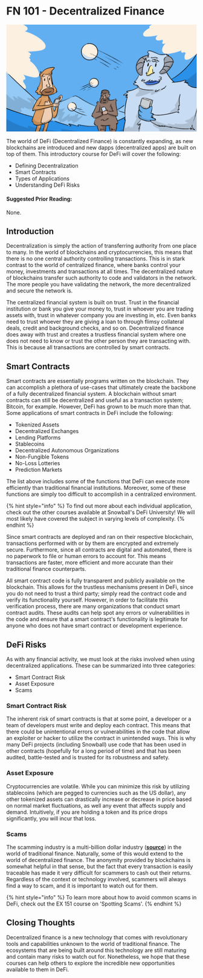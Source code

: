 # FN 101 - Decentralized Finance

![](<../../.gitbook/assets/image (12).png>)

The world of DeFi (Decentralized Finance) is constantly expanding, as new blockchains are introduced and new dapps (decentralized apps) are built on top of them. This introductory course for DeFi will cover the following:

* Defining Decentralization
* Smart Contracts
* Types of Applications
* Understanding DeFi Risks

#### Suggested Prior Reading:

None.

## Introduction

Decentralization is simply the action of transferring authority from one place to many. In the world of blockchains and cryptocurrencies, this means that there is no one central authority controlling transactions. This is in stark contrast to the world of centralized finance, where banks control your money, investments and transactions at all times. The decentralized nature of blockchains transfer such authority to code and validators in the network. The more people you have validating the network, the more decentralized and secure the network is.

The centralized financial system is built on trust. Trust in the financial institution or bank you give your money to, trust in whoever you are trading assets with, trust in whatever company you are investing in, etc. Even banks need to trust whoever they are giving a loan to through flimsy collateral deals, credit and background checks, and so on. Decentralized finance does away with trust and creates a trustless financial system where one does not need to know or trust the other person they are transacting with. This is because all transactions are controlled by smart contracts.

## Smart Contracts

Smart contracts are essentially programs written on the blockchain. They can accomplish a plethora of use-cases that ultimately create the backbone of a fully decentralized financial system. A blockchain without smart contracts can still be decentralized and useful as a transaction system; Bitcoin, for example. However, DeFi has grown to be much more than that. Some applications of smart contracts in DeFi include the following:

* Tokenized Assets
* Decentralized Exchanges
* Lending Platforms
* Stablecoins
* Decentralized Autonomous Organizations
* Non-Fungible Tokens
* No-Loss Lotteries
* Prediction Markets

The list above includes some of the functions that DeFi can execute more efficiently than traditional financial institutions. Moreover, some of these functions are simply too difficult to accomplish in a centralized environment.

{% hint style="info" %}
To find out more about each individual application, check out the other courses available at Snowball's DeFi University! We will most likely have covered the subject in varying levels of complexity.
{% endhint %}

Since smart contracts are deployed and ran on their respective blockchain, transactions performed with or by them are encrypted and extremely secure. Furthermore, since all contracts are digital and automated, there is no paperwork to file or human errors to account for. This means transactions are faster, more efficient and more accurate than their traditional finance counterparts.

All smart contract code is fully transparent and publicly available on the blockchain. This allows for the trustless mechanisms present in DeFi, since you do not need to trust a third party; simply read the contract code and verify its functionality yourself. However, in order to facilitate this verification process, there are many organizations that conduct smart contract audits. These audits can help spot any errors or vulnerabilities in the code and ensure that a smart contract's functionality is legitimate for anyone who does not have smart contract or development experience.

## DeFi Risks

As with any financial activity, we must look at the risks involved when using decentralized applications. These can be summarized into three categories:

* Smart Contract Risk
* Asset Exposure
* Scams

### Smart Contract Risk

The inherent risk of smart contracts is that at some point, a developer or a team of developers must write and deploy each contract. This means that there could be unintentional errors or vulnerabilities in the code that allow an exploiter or hacker to utilize the contract in unintended ways. This is why many DeFi projects (including Snowball) use code that has been used in other contracts (hopefully for a long period of time) and that has been audited, battle-tested and is trusted for its robustness and safety.

### Asset Exposure

Cryptocurrencies are volatile. While you can minimize this risk by utilizing stablecoins (which are pegged to currencies such as the US dollar), any other tokenized assets can drastically increase or decrease in price based on normal market fluctuations, as well any event that affects supply and demand. Intuitively, if you are holding a token and its price drops significantly, you will incur that loss.

### Scams

The scamming industry is a multi-billion dollar industry ([**source**](https://www.iii.org/fact-statistic/facts-statistics-identity-theft-and-cybercrime)) in the world of traditional finance. Naturally, some of this would extend to the world of decentralized finance. The anonymity provided by blockchains is somewhat helpful in that sense, but the fact that every transaction is easily traceable has made it very difficult for scammers to cash out their returns. Regardless of the context or technology involved, scammers will always find a way to scam, and it is important to watch out for them.

{% hint style="info" %}
To learn more about how to avoid common scams in DeFi, check out the EX 151 course on 'Spotting Scams'.
{% endhint %}

## Closing Thoughts

Decentralized finance is a new technology that comes with revolutionary tools and capabilities unknown to the world of traditional finance. The ecosystems that are being built around this technology are still maturing and contain many risks to watch out for. Nonetheless, we hope that these courses can help others to explore the incredible new opportunities available to them in DeFi.

